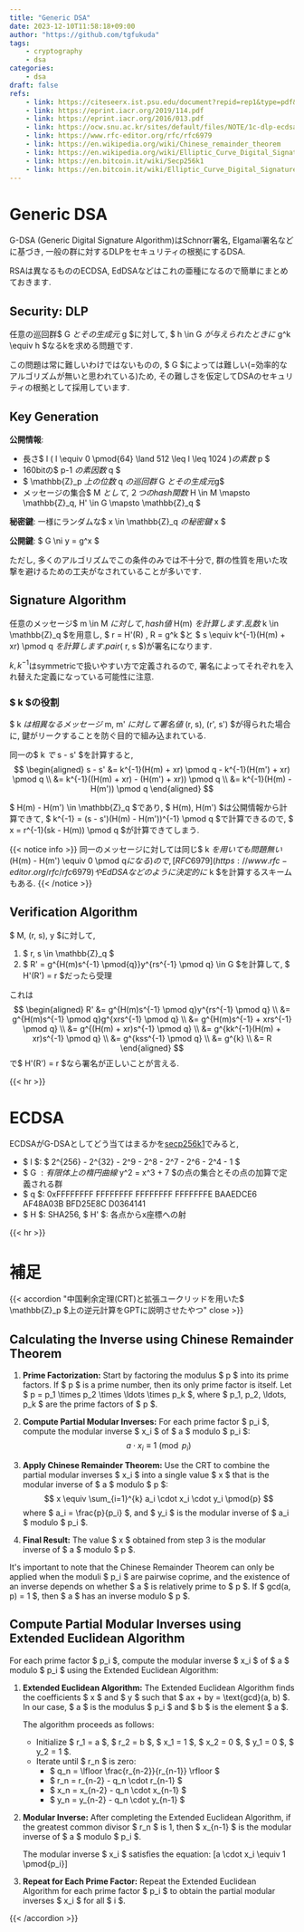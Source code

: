 ```yaml
---
title: "Generic DSA"
date: 2023-12-10T11:58:18+09:00
author: "https://github.com/tgfukuda"
tags:
    - cryptography
    - dsa
categories:
    - dsa
draft: false
refs:
    - link: https://citeseerx.ist.psu.edu/document?repid=rep1&type=pdf&doi=31802861a53d62ba4af1584344ad1fc0c8103886
    - link: https://eprint.iacr.org/2019/114.pdf
    - link: https://eprint.iacr.org/2016/013.pdf
    - link: https://ocw.snu.ac.kr/sites/default/files/NOTE/1c-dlp-ecdsa.pdf
    - link: https://www.rfc-editor.org/rfc/rfc6979
    - link: https://en.wikipedia.org/wiki/Chinese_remainder_theorem
    - link: https://en.wikipedia.org/wiki/Elliptic_Curve_Digital_Signature_Algorithm
    - link: https://en.bitcoin.it/wiki/Secp256k1
    - link: https://en.bitcoin.it/wiki/Elliptic_Curve_Digital_Signature_Algorithm
---
```


# Generic DSA

G-DSA (Generic Digital Signature Algorithm)はSchnorr署名,
Elgamal署名などに基づき, 一般の群に対するDLPをセキュリティの根拠にするDSA.

RSAは異なるもののECDSA, EdDSAなどはこれの亜種になるので簡単にまとめておきます.

## Security: DLP

任意の巡回群$ G $とその生成元$ g $に対して, $ h \in G $が与えられたときに$ g^k \equiv h $なるkを求める問題です.

この問題は常に難しいわけではないものの,
$ G $によっては難しい(=効率的なアルゴリズムが無いと思われている)ため,
その難しさを仮定してDSAのセキュリティの根拠として採用しています.

## Key Generation

**公開情報**:

- 長さ$ l $($ l \equiv 0 \pmod{64} \land 512 \leq l \leq 1024 $)の素数$ p $
- 160bitの$ p-1 $の素因数$ q $
- $ \mathbb{Z}_p $上の位数$ q $の巡回群$ G $とその生成元$g$
- メッセージの集合$ M $として, ２つのhash関数$ H \in M \mapsto \mathbb{Z}_q, H' \in G \mapsto \mathbb{Z}_q $

**秘密鍵**: 一様にランダムな$ x \in \mathbb{Z}_q $の秘密鍵$ x $

**公開鍵**: $ G \ni y = g^x $

ただし, 多くのアルゴリズムでこの条件のみでは不十分で, 群の性質を用いた攻撃を避けるための工夫がなされていることが多いです.

## Signature Algorithm

任意のメッセージ$ m \in M $に対して, hash値$ H(m) $を計算します.
乱数$ k \in \mathbb{Z}_q $を用意し, $ r = H'(R) $,$ R = g^k $と
$ s \equiv k^{-1}(H(m) + xr) \pmod q $を計算します. pair ($ r, s $)が署名になります.

$k, k^{-1}$はsymmetricで扱いやすい方で定義されるので, 署名によってそれぞれを入れ替えた定義になっている可能性に注意.

### $ k $の役割

$ k $は相異なるメッセージ$ m, m' $に対して署名値$ (r, s), (r', s') $が得られた場合に,
鍵がリークすることを防ぐ目的で組み込まれている.

同一の$ k $で$ s - s' $を計算すると,
$$
\begin{aligned}
s - s' &= k^{-1}(H(m) + xr) \pmod q - k^{-1}(H(m') + xr) \pmod q \\
&= k^{-1}((H(m) + xr) - (H(m') + xr)) \pmod q \\
&= k^{-1}(H(m) - H(m')) \pmod q
\end{aligned}
$$

$ H(m) - H(m') \in \mathbb{Z}_q $であり, $ H(m), H(m') $は公開情報から計算できて, $ k^{-1} = (s - s')(H(m) - H(m'))^{-1} \pmod q $で計算できるので,
$ x = r^{-1}(sk - H(m)) \pmod q $が計算できてしまう.

{{< notice info >}}
同一のメッセージに対しては同じ$ k $を用いても問題無い
($H(m) - H(m') \equiv 0 \pmod q$になる)ので,
[RFC 6979](https://www.rfc-editor.org/rfc/rfc6979)やEdDSAなどのように決定的に$ k $を計算するスキームもある.
{{< /notice >}}

## Verification Algorithm

$ M, (r, s), y $に対して,

1. $ r, s \in \mathbb{Z}_q $
2. $ R' = g^{H(m)s^{-1} \pmod{q}}y^{rs^{-1} \pmod q} \in G $を計算して, $ H'(R') = r $だったら受理

これは
$$
\begin{aligned}
R' &= g^{H(m)s^{-1} \pmod q}y^{rs^{-1} \pmod q} \\
&= g^{H(m)s^{-1} \pmod q}g^{xrs^{-1} \pmod q} \\
&= g^{H(m)s^{-1} + xrs^{-1} \pmod q} \\
&= g^{(H(m) + xr)s^{-1} \pmod q} \\
&= g^{kk^{-1}(H(m) + xr)s^{-1} \pmod q} \\
&= g^{kss^{-1} \pmod q} \\
&= g^{k} \\
&= R
\end{aligned}
$$
で$ H'(R') = r $なら署名が正しいことが言える.

{{< hr >}}

# ECDSA

ECDSAがG-DSAとしてどう当てはまるかを[secp256k1](https://en.bitcoin.it/wiki/Secp256k1)でみると,
- $ l $: $ 2^{256} - 2^{32} - 2^9 - 2^8 - 2^7 - 2^6 - 2^4 - 1 $
- $ G $: 有限体上の楕円曲線$ y^2 = x^3 + 7 $の点の集合とその点の加算で定義される群
- $ q $: 0xFFFFFFFF FFFFFFFF FFFFFFFF FFFFFFFE BAAEDCE6 AF48A03B BFD25E8C D0364141
- $ H $: SHA256, $ H' $: 各点からx座標への射

{{< hr >}}

# 補足

{{< accordion "中国剰余定理(CRT)と拡張ユークリッドを用いた$ \mathbb{Z}_p $上の逆元計算をGPTに説明させたやつ" close >}}
## Calculating the Inverse using Chinese Remainder Theorem

1. **Prime Factorization:**
   Start by factoring the modulus $ p $ into its prime factors. If $ p $ is a prime number, then its only prime factor is itself. Let $ p = p_1 \times p_2 \times \ldots \times p_k $, where $ p_1, p_2, \ldots, p_k $ are the prime factors of $ p $.

2. **Compute Partial Modular Inverses:**
   For each prime factor $ p_i $, compute the modular inverse $ x_i $ of $ a $ modulo $ p_i $:
   $$ a \cdot x_i \equiv 1 \pmod{p_i} $$

3. **Apply Chinese Remainder Theorem:**
   Use the CRT to combine the partial modular inverses $ x_i $ into a single value $ x $ that is the modular inverse of $ a $ modulo $ p $:
   $$ x \equiv \sum_{i=1}^{k} a_i \cdot x_i \cdot y_i \pmod{p} $$
   where $ a_i = \frac{p}{p_i} $, and $ y_i $ is the modular inverse of $ a_i $ modulo $ p_i $.

4. **Final Result:**
   The value $ x $ obtained from step 3 is the modular inverse of $ a $ modulo $ p $.

It's important to note that the Chinese Remainder Theorem can only be applied when the moduli $ p_i $ are pairwise coprime, and the existence of an inverse depends on whether $ a $ is relatively prime to $ p $. If $ gcd(a, p) = 1 $, then $ a $ has an inverse modulo $ p $.

## Compute Partial Modular Inverses using Extended Euclidean Algorithm

For each prime factor $ p_i $, compute the modular inverse $ x_i $ of $ a $ modulo $ p_i $ using the Extended Euclidean Algorithm:

1. **Extended Euclidean Algorithm:**
   The Extended Euclidean Algorithm finds the coefficients $ x $ and $ y $ such that $ ax + by = \text{gcd}(a, b) $. In our case, $ a $ is the modulus $ p_i $ and $ b $ is the element $ a $.

   The algorithm proceeds as follows:
   - Initialize $ r_1 = a $, $ r_2 = b $, $ x_1 = 1 $, $ x_2 = 0 $, $ y_1 = 0 $, $ y_2 = 1 $.
   - Iterate until $ r_n $ is zero:
     - $ q_n = \lfloor \frac{r_{n-2}}{r_{n-1}} \rfloor $
     - $ r_n = r_{n-2} - q_n \cdot r_{n-1} $
     - $ x_n = x_{n-2} - q_n \cdot x_{n-1} $
     - $ y_n = y_{n-2} - q_n \cdot y_{n-1} $

2. **Modular Inverse:**
   After completing the Extended Euclidean Algorithm, if the greatest common divisor $ r_n $ is 1, then $ x_{n-1} $ is the modular inverse of $ a $ modulo $ p_i $.

   The modular inverse $ x_i $ satisfies the equation:
   \[a \cdot x_i \equiv 1 \pmod{p_i}\]

3. **Repeat for Each Prime Factor:**
   Repeat the Extended Euclidean Algorithm for each prime factor $ p_i $ to obtain the partial modular inverses $ x_i $ for all $ i $.


{{< /accordion >}}
